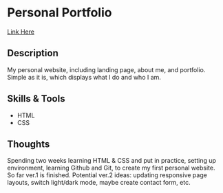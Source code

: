 # Personal Portfolio

[Link Here](https://claireweiz.github.io)


<h2>Description</h2>
My personal website, including landing page, about me, and portfolio. Simple as it is, which displays what I do and who I am.

<h2>Skills & Tools</h2>

* HTML
* CSS

<h2>Thoughts</h2>
Spending two weeks learning HTML & CSS and put in practice, setting up environment, learning Github and Git, to create my first personal website. So far ver.1 is finished. Potential ver.2 ideas: updating responsive page layouts, switch light/dark mode, maybe create contact form, etc.